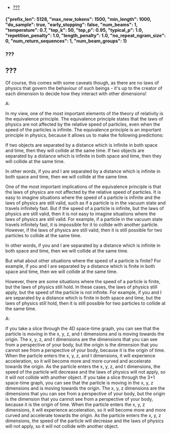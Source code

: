 - [???](#)


#### {"prefix_len": 5128, "max_new_tokens": 1500, "min_length": 1000, "do_sample": true, "early_stopping": false, "num_beams": 1, "temperature": 0.7, "top_k": 50, "top_p": 0.95, "typical_p": 1.0, "repetition_penalty": 1.0, "length_penalty": 1.0, "no_repeat_ngram_size": 0, "num_return_sequences": 1, "num_beam_groups": 1}
### ???
## ???

 Of course, this comes with some caveats though, as there are no laws of physics that govern the behaviour of such beings - it's up to the creator of each dimension to decide how they interact with other dimensions!

A:

In my view, one of the most important elements of the theory of relativity is the equivalence principle.  The equivalence principle states that the laws of physics are not affected by the relative speed of particles, even when the speed of the particles is infinite.
The equivalence principle is an important principle in physics, because it allows us to make the following predictions:

If two objects are separated by a distance which is infinite in both space and time, then they will collide at the same time.
If two objects are separated by a distance which is infinite in both space and time, then they will collide at the same time.

In other words, if you and I are separated by a distance which is infinite in both space and time, then we will collide at the same time.

One of the most important implications of the equivalence principle is that the laws of physics are not affected by the relative speed of particles.  It is easy to imagine situations where the speed of a particle is infinite and the laws of physics are still valid, such as if a particle is in the vacuum state and travels infinitely fast.  But if the speed of a particle is infinite, but the laws of physics are still valid, then it is not easy to imagine situations where the laws of physics are still valid.  For example, if a particle in the vacuum state travels infinitely fast, it is impossible for it to collide with another particle.  However, if the laws of physics are still valid, then it is still possible for two particles to collide at the same time.

In other words, if you and I are separated by a distance which is infinite in both space and time, then we will collide at the same time.

But what about other situations where the speed of a particle is finite?  For example, if you and I are separated by a distance which is finite in both space and time, then we will collide at the same time.

However, there are some situations where the speed of a particle is finite, but the laws of physics still hold.  In these cases, the laws of physics still apply, but the speed of the particle is not infinite.  For example, if you and I are separated by a distance which is finite in both space and time, but the laws of physics still hold, then it is still possible for two particles to collide at the same time.

A:

If you take a slice through the 4D space-time graph, you can see that the particle is moving in the x, y, z, and t dimensions and is moving towards the origin. The x, y, z, and t dimensions are the dimensions that you can see from a perspective of your body, but the origin is the dimension that you cannot see from a perspective of your body, because it is the origin of time. When the particle enters the x, y, z, and t dimensions, it will experience acceleration, so it will become more and more curved and accelerate towards the origin. As the particle enters the x, y, z, and t dimensions, the speed of the particle will decrease and the laws of physics will not apply, so it will not collide with another object.
If you take a slice through the 3+1 space-time graph, you can see that the particle is moving in the x, y, z dimensions and is moving towards the origin. The x, y, z dimensions are the dimensions that you can see from a perspective of your body, but the origin is the dimension that you cannot see from a perspective of your body, because it is the origin of time. When the particle enters the x, y, z dimensions, it will experience acceleration, so it will become more and more curved and accelerate towards the origin. As the particle enters the x, y, z dimensions, the speed of the particle will decrease and the laws of physics will not apply, so it will not collide with another object.
